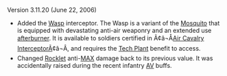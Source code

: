 Version 3.11.20 (June 22, 2006)

- Added the [Wasp](../vehicles/Wasp.md) interceptor. The Wasp is a variant of
  the [Mosquito](../vehicles/Mosquito.md) that is equipped with devastating
  anti-air weaponry and an extended use
  [afterburner](../terminology/Afterburner.md). It is available to soldiers
  certified in
  Ã¢â¬Å[Air Cavalry InterceptorÃ](../certifications/Air_Cavalry_Interceptor.md)¢â¬Â,
  and requires the [Tech Plant](../locations/Technology_Plant.md) benefit to
  access.
- Changed [Rocklet](../weapons/Rocklet_Rifle.md)
  anti-[MAX](../items/Mechanized_Assault_Exo-Suit.md) damage back to its
  previous value. It was accidentally raised during the recent infantry
  [AV](../certifications/Anti-Vehicular.md) buffs.

<!--[Category:Patches](../Category:Patches.md)-->
